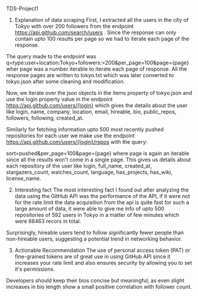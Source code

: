 TDS-Project1
1. Explanation of data scraping
First, I extracted all the users in the city of Tokyo with over 200 followers from the endpoint https://api.github.com/search/users . Since the response can only contain upto 100 results per page so we had to iterate each page of the response.

The query made to the endpoint was q=type:user+location:Tokyo+followers:>200&per_page=100&page={page} wher page was a number iterable to iterate each page of response. All the response pages are written to tokyo.txt which was later converted to tokyo.json after some cleaning and modification.

Now, we iterate over the json objects in the items property of tokyo.json and use the login property value in the endpoint https://api.github.com/users/{login} which gives the details about the user like login, name, company, location, email, hireable, bio, public_repos, followers, following, created_at.

Similarly for fetching information upto 500 most recently pushed repositories for each user we make use the endpoint https://api.github.com/users/{login}/repos with the query:

sort=pushed&per_page=100&page={page} where page is again an iterable since all the results won't come in a single page. This gives us details about each repository of the user like login, full_name, created_at, stargazers_count, watches_count, language, has_projects, has_wiki, license_name.

2. Interesting fact
The most interesting fact I found out after analyzing the data using the GitHub API was the performance of the API, if it were not for the rate limit the data acquisition from the api is quite fast for such a large amount of data, it were able to give me info of upto 500 repositories of 592 users in Tokyo in a matter of few minutes which were 66463 recors in total.

Surprisingly, hireable users tend to follow significantly fewer people than non-hireable users, suggesting a potential trend in networking behavior.

3. Actionable Recommendation
The use of personal access token (PAT) or fine-grained tokens are of great use in using GitHub API since it increases your rate limit and also ensures security by allowing you to set it's permissions.

Developers should keep their bios concise but meaningful, as even slight increases in bio length show a small positive correlation with follower count.





    
